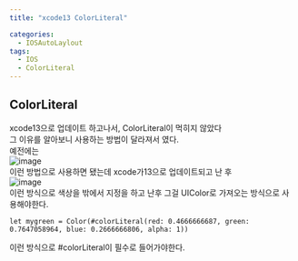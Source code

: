 ```yaml
---
title: "xcode13 ColorLiteral"

categories:
  - IOSAutoLaylout
tags:
  - IOS
  - ColorLiteral
---
```


## ColorLiteral
xcode13으로 업데이트 하고나서, ColorLiteral이 먹히지 않았다  
그 이유를 알아보니 사용하는 방법이 달라져서 였다.  
예전에는  
![image](https://user-images.githubusercontent.com/68246962/137787635-4f3f8cd7-43c8-4108-b090-a6efbdb2cbae.png)  
이런 방법으로 사용하면 됐는데 xcode가13으로 업데이트되고 난 후    
![image](https://user-images.githubusercontent.com/68246962/137787901-e6f107cb-c7c5-4190-8a64-06dbe2a0d168.png)  
이런 방식으로 색상을 밖에서 지정을 하고 난후 그걸 UIColor로 가져오는 방식으로 사용해야한다.  
~~~
let mygreen = Color(#colorLiteral(red: 0.4666666687, green: 0.7647058964, blue: 0.2666666806, alpha: 1))
~~~  
이런 방식으로 #colorLiteral이 필수로 들어가야한다.